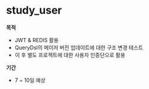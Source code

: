 # study_user
**목적**
- JWT & REDIS 활용
- QueryDsl의 메이저 버전 업데이트에 대한 구조 변경 테스트
- 이 후 별도 프로젝트에 대한 사용자 인증단으로 활용

**기간**
- 7 ~ 10일 예상
